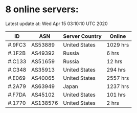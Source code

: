 # 8 online servers:

Latest update at: Wed Apr 15 03:10:10 UTC 2020

| ID | ASN | Server Country | Online |
| -- | --- | -------------- | ------ |
| #.9FC3 | AS53889 | United States | 1029 hrs |
| #.1F2B | AS49392 | Russia | 6 hrs |
| #.C133 | AS51659 | Russia | 12 hrs |
| #.C348 | AS35913 | United States | 294 hrs |
| #.E069 | AS40065 | United States | 2557 hrs |
| #.2A79 | AS63949 | Japan | 1237 hrs |
| #.F7DA | AS45102 | United States | 101 hrs |
| #.1770 | AS138576 | United States | 2 hrs |

